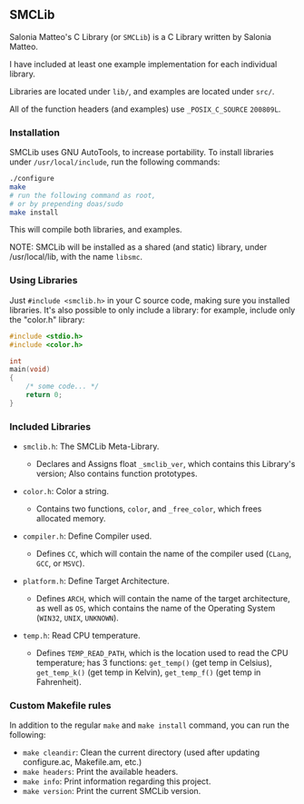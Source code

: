 ## SMCLib

Salonia Matteo's C Library (or `SMCLib`) is a C Library written by Salonia Matteo.

I have included at least one example implementation for each individual library.

Libraries are located under `lib/`, and examples are located under `src/`.

All of the function headers (and examples) use `_POSIX_C_SOURCE` `200809L`.

### Installation
SMCLib uses GNU AutoTools, to increase portability. To install libraries
under `/usr/local/include`, run the following commands:

```bash
./configure
make
# run the following command as root,
# or by prepending doas/sudo
make install
```

This will compile both libraries, and examples.

NOTE: SMCLib will be installed as a shared (and static) library, under /usr/local/lib,
with the name `libsmc`.

### Using Libraries
Just `#include <smclib.h>` in your C source code, making sure you installed libraries.
It's also possible to only include a library: for example, include only the
"color.h" library:

```c
#include <stdio.h>
#include <color.h>

int
main(void)
{
	/* some code... */
	return 0;
}
```

### Included Libraries
+ `smclib.h`: The SMCLib Meta-Library.
	- Declares and Assigns float `_smclib_ver`, which contains this Library's version;
	Also contains function prototypes.

+ `color.h`: Color a string.
	- Contains two functions, `color`, and `_free_color`, which frees allocated memory.

+ `compiler.h`: Define Compiler used.
	- Defines `CC`, which will contain the name of the compiler used (`CLang`, `GCC`, or `MSVC`).

+ `platform.h`: Define Target Architecture.
	- Defines `ARCH`, which will contain the name of the target architecture,
	as well as `OS`, which contains the name of the Operating System (`WIN32`, `UNIX`, `UNKNOWN`).

+ `temp.h`: Read CPU temperature.
	- Defines `TEMP_READ_PATH`, which is the location used to read the CPU
	temperature; has 3 functions: `get_temp()` (get temp in Celsius),
	`get_temp_k()` (get temp in Kelvin), `get_temp_f()` (get temp in Fahrenheit).

### Custom Makefile rules
In addition to the regular `make` and `make install` command, you can run the following:

+ `make cleandir`: Clean the current directory
(used after updating configure.ac, Makefile.am, etc.)
+ `make headers`: Print the available headers.
+ `make info`: Print information regarding this project.
+ `make version`: Print the current SMCLib version.
